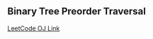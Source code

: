 Binary Tree Preorder Traversal
---
[LeetCode OJ Link](https://leetcode.com/problems/binary-tree-preorder-traversal/)